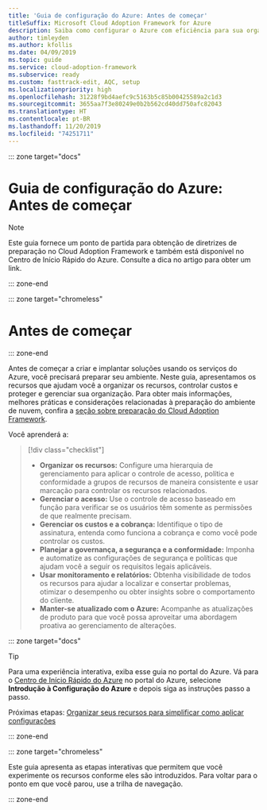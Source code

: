 ```yaml
---
title: 'Guia de configuração do Azure: Antes de começar'
titleSuffix: Microsoft Cloud Adoption Framework for Azure
description: Saiba como configurar o Azure com eficiência para sua organização com orientações passo a passo.
author: timleyden
ms.author: kfollis
ms.date: 04/09/2019
ms.topic: guide
ms.service: cloud-adoption-framework
ms.subservice: ready
ms.custom: fasttrack-edit, AQC, setup
ms.localizationpriority: high
ms.openlocfilehash: 31228f9bd4aefc9c5163b5c85b00425589a2c1d3
ms.sourcegitcommit: 3655aa7f3e80249e0b2b562cd40dd750afc82043
ms.translationtype: HT
ms.contentlocale: pt-BR
ms.lasthandoff: 11/20/2019
ms.locfileid: "74251711"
---
```

::: zone target="docs"

# <a name="azure-setup-guide-before-you-start"></a>Guia de configuração do Azure: Antes de começar

> [!NOTE]
> Este guia fornece um ponto de partida para obtenção de diretrizes de preparação no Cloud Adoption Framework e também está disponível no Centro de Início Rápido do Azure. Consulte a dica no artigo para obter um link.

::: zone-end

::: zone target="chromeless"

# <a name="before-you-start"></a>Antes de começar

::: zone-end

Antes de começar a criar e implantar soluções usando os serviços do Azure, você precisará preparar seu ambiente. Neste guia, apresentamos os recursos que ajudam você a organizar os recursos, controlar custos e proteger e gerenciar sua organização. Para obter mais informações, melhores práticas e considerações relacionadas à preparação do ambiente de nuvem, confira a [seção sobre preparação do Cloud Adoption Framework](../index.md).

Você aprenderá a:

> [!div class="checklist"]
>
> - **Organizar os recursos:** Configure uma hierarquia de gerenciamento para aplicar o controle de acesso, política e conformidade a grupos de recursos de maneira consistente e usar marcação para controlar os recursos relacionados.
> - **Gerenciar o acesso:** Use o controle de acesso baseado em função para verificar se os usuários têm somente as permissões de que realmente precisam.
> - **Gerenciar os custos e a cobrança:** Identifique o tipo de assinatura, entenda como funciona a cobrança e como você pode controlar os custos.
> - **Planejar a governança, a segurança e a conformidade:** Imponha e automatize as configurações de segurança e políticas que ajudam você a seguir os requisitos legais aplicáveis.
> - **Usar monitoramento e relatórios:** Obtenha visibilidade de todos os recursos para ajudar a localizar e consertar problemas, otimizar o desempenho ou obter insights sobre o comportamento do cliente.
> - **Manter-se atualizado com o Azure:** Acompanhe as atualizações de produto para que você possa aproveitar uma abordagem proativa ao gerenciamento de alterações.

::: zone target="docs"

> [!TIP]
> Para uma experiência interativa, exiba esse guia no portal do Azure. Vá para o [Centro de Início Rápido do Azure](https://portal.azure.com/?feature.quickstart=true#blade/Microsoft_Azure_Resources/QuickstartCenterBlade) no portal do Azure, selecione **Introdução à Configuração do Azure** e depois siga as instruções passo a passo.

Próximas etapas: [Organizar seus recursos para simplificar como aplicar configurações](./organize-resources.md)

::: zone-end

::: zone target="chromeless"

Este guia apresenta as etapas interativas que permitem que você experimente os recursos conforme eles são introduzidos. Para voltar para o ponto em que você parou, use a trilha de navegação.

::: zone-end

